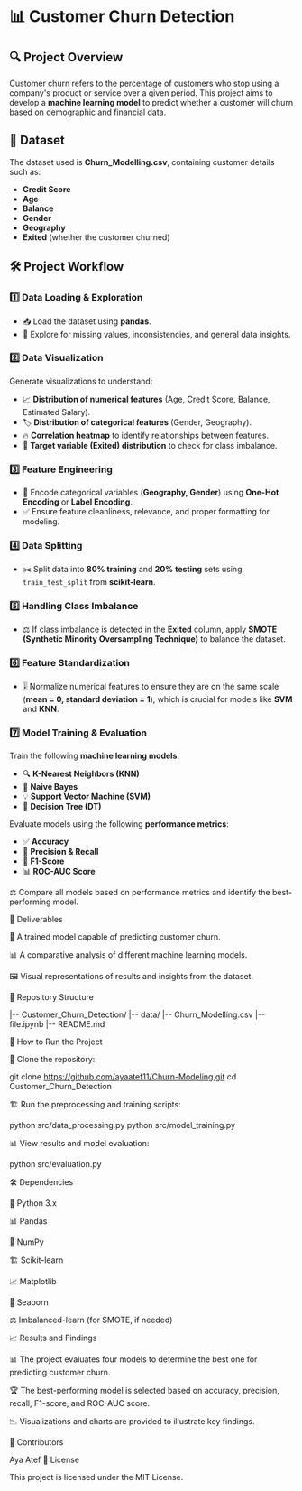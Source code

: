 # 📊 Customer Churn Detection  

## 🔍 Project Overview  
Customer churn refers to the percentage of customers who stop using a company's product or service over a given period. This project aims to develop a **machine learning model** to predict whether a customer will churn based on demographic and financial data.  

## 📂 Dataset  
The dataset used is **Churn_Modelling.csv**, containing customer details such as:  
- **Credit Score**  
- **Age**  
- **Balance**  
- **Gender**  
- **Geography**  
- **Exited** (whether the customer churned)  

## 🛠 Project Workflow  

### 1️⃣ Data Loading & Exploration  
- 📥 Load the dataset using **pandas**.  
- 🔎 Explore for missing values, inconsistencies, and general data insights.  

### 2️⃣ Data Visualization  
Generate visualizations to understand:  
- 📈 **Distribution of numerical features** (Age, Credit Score, Balance, Estimated Salary).  
- 🏷️ **Distribution of categorical features** (Gender, Geography).  
- 🔥 **Correlation heatmap** to identify relationships between features.  
- 🎯 **Target variable (Exited) distribution** to check for class imbalance.  

### 3️⃣ Feature Engineering  
- 🔢 Encode categorical variables (**Geography, Gender**) using **One-Hot Encoding** or **Label Encoding**.  
- ✅ Ensure feature cleanliness, relevance, and proper formatting for modeling.  

### 4️⃣ Data Splitting  
- ✂️ Split data into **80% training** and **20% testing** sets using `train_test_split` from **scikit-learn**.  

### 5️⃣ Handling Class Imbalance  
- ⚖️ If class imbalance is detected in the **Exited** column, apply **SMOTE (Synthetic Minority Oversampling Technique)** to balance the dataset.  

### 6️⃣ Feature Standardization  
- 🎚 Normalize numerical features to ensure they are on the same scale (**mean = 0, standard deviation = 1**), which is crucial for models like **SVM** and **KNN**.  

### 7️⃣ Model Training & Evaluation  
Train the following **machine learning models**:  
- 🔍 **K-Nearest Neighbors (KNN)**  
- 📖 **Naive Bayes**  
- 💡 **Support Vector Machine (SVM)**  
- 🌳 **Decision Tree (DT)**  

Evaluate models using the following **performance metrics**:  
- ✅ **Accuracy**  
- 🎯 **Precision & Recall**  
- 📏 **F1-Score**  
- 📊 **ROC-AUC Score**  

⚖️ Compare all models based on performance metrics and identify the best-performing model.

🎯 Deliverables

🤖 A trained model capable of predicting customer churn.

📊 A comparative analysis of different machine learning models.

🖼️ Visual representations of results and insights from the dataset.

📁 Repository Structure

|-- Customer_Churn_Detection/
    |-- data/
        |-- Churn_Modelling.csv
    |-- file.ipynb
    |-- README.md

🚀 How to Run the Project

🔽 Clone the repository:

git clone https://github.com/ayaatef11/Churn-Modeling.git
cd Customer_Churn_Detection


🏗 Run the preprocessing and training scripts:

python src/data_processing.py
python src/model_training.py

📊 View results and model evaluation:

python src/evaluation.py

🛠 Dependencies

🐍 Python 3.x

📊 Pandas

🔢 NumPy

🏗 Scikit-learn

📈 Matplotlib

🎨 Seaborn

⚖️ Imbalanced-learn (for SMOTE, if needed)

📈 Results and Findings

📊 The project evaluates four models to determine the best one for predicting customer churn.

🏆 The best-performing model is selected based on accuracy, precision, recall, F1-score, and ROC-AUC score.

📉 Visualizations and charts are provided to illustrate key findings.

👥 Contributors

Aya Atef
📜 License

This project is licensed under the MIT License.

